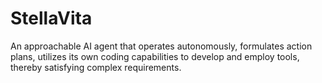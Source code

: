 # StellaVita
An approachable AI agent that operates autonomously, formulates action plans, utilizes its own coding capabilities to develop and employ tools, thereby satisfying complex requirements.
